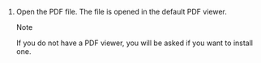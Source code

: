 <!-- markdownlint-disable-file MD041 -->
1. Open the PDF file. The file is opened in the default PDF viewer.

    > [!NOTE]
    > If you do not have a PDF viewer, you will be asked if you want to install one.


